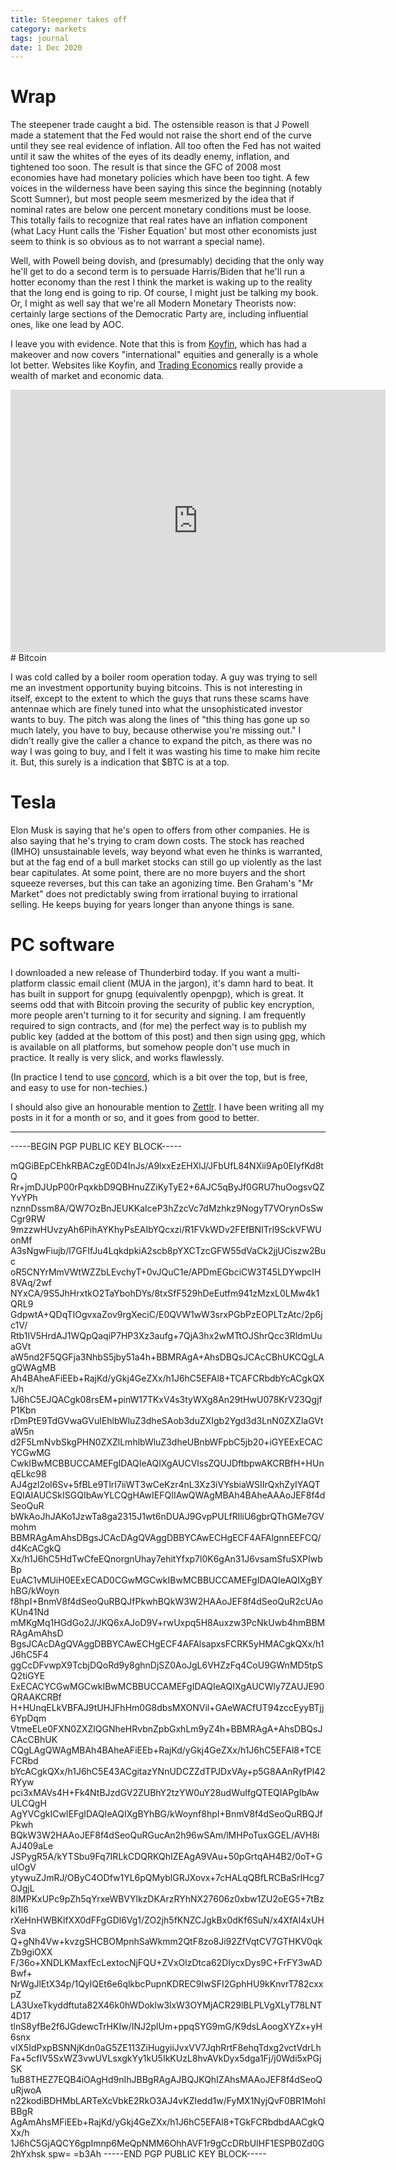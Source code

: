 ```yaml
---
title: Steepener takes off
category: markets
tags: journal
date: 1 Dec 2020
---
```


# Wrap

The steepener trade caught a bid. 
The ostensible reason is that J Powell made a statement that the Fed would not raise the short end of the curve until they see real evidence of inflation.
All too often the Fed has not waited until it saw the whites of the eyes of its deadly enemy, inflation, and tightened too soon.
The result is that since the GFC of 2008 most economies have had monetary policies which have been too tight.
A few voices in the wilderness have been saying this since the beginning (notably Scott Sumner), but most people seem mesmerized by the idea that if nominal rates are below one percent monetary conditions must be loose. 
This totally fails to recognize that real rates have an inflation component (what Lacy Hunt calls the 'Fisher Equation' but most other economists just seem to think is so obvious as to not warrant a special name).

Well, with Powell being dovish, and (presumably) deciding that the only way he'll get to do a second term is to persuade Harris/Biden that he'll run a hotter economy than the rest I think the market is waking up to the reality that the long end is going to rip.
Of course, I might just be talking my book.
Or, I might as well say that we're all Modern Monetary Theorists now: certainly large sections of the Democratic Party are, including influential ones, like one lead by AOC.

I leave you with evidence. Note that this is from [ Koyfin](https://app.koyfin.com/), which has had a makeover and now covers "international"  equities and generally is a whole lot better.  Websites like Koyfin, and [Trading Economics](https://tradingeconomics.com/) really provide a wealth of market and economic data. 


<iframe width="600" height="420" src="https://app.koyfin.com/share/c61ea7750d/simple" frameBorder="0"></iframe>
# Bitcoin

I was cold called by a boiler room operation today. 
A guy was trying to sell me an investment opportunity buying bitcoins.
This is not interesting in itself, except to the extent to which the guys that runs these scams have antennae which are finely tuned into what the unsophisticated investor wants to buy. 
The pitch was along the lines of "this thing has gone up so much lately, you have to buy, because otherwise you're missing out." I didn't really give the caller a chance to expand the pitch, as there was no way I was going to buy, and I felt it was wasting his time to make him recite it.
But, this surely is a indication that $BTC is at a top.

# Tesla

Elon Musk is saying that he's open to offers from other companies. He is also saying that he's trying to cram down costs.
The stock has reached (IMHO) unsustainable levels, way beyond what even he thinks is warranted, but at the fag end of a bull market stocks can still go up violently as the last bear capitulates. At some point, there are no more buyers and the short squeeze reverses, but this can take an agonizing time. 
Ben Graham's "Mr Market" does not predictably swing from irrational buying to irrational selling.
He keeps buying for years longer than anyone things is sane. 

# PC software

I downloaded a new release of Thunderbird today. If you want a multi-platform classic email client (MUA in the jargon), it's damn hard to beat. It has built in support for gnupg (equivalently openpgp), which is great.
It seems odd that with Bitcoin proving the security of public key encryption, more people aren't turning to it for security and signing. 
I am frequently required to sign contracts, and (for me) the perfect way is to publish my public key (added at the bottom of this post) and then sign using [gpg](https://gnupg.org/download/), which is available on all platforms,  but somehow people don't use much in practice. 
It really is very slick, and works flawlessly. 

(In practice I tend to use [concord](https://www.concordnow.com/), which is a bit over the top, but is free, and easy to use for non-techies.)

I should also give an honourable mention to [Zettlr](https://www.zettlr.com/). I have been writing all my posts in it for a month or so, and it goes from good to better.




----

-----BEGIN PGP PUBLIC KEY BLOCK-----

mQGiBEpCEhkRBACzgE0D4InJs/A9lxxEzEHXlJ/JFbUfL84NXii9Ap0EIyfKd8tQ
Rr+jmDJUpP00rPqxkbD9QBHnuZZiKyTyE2+6AJC5qByJf0GRU7huOogsvQZYvYPh
nznnDssm8A/QW7OzBnJEUKKalceP3hZzcVc7dMzhkz9NogyT7VOrynOsSwCgr9RW
9mzzwHUvzyAh6PihAYKhyPsEAIbYQcxzi/R1FVkWDv2FEfBNITrI9SckVFWUonMf
A3sNgwFiujb/l7GFIfJu4LqkdpkiA2scb8pYXCTzcGFW55dVaCk2jjUCiszw2Buc
oR5CNYrMmVWtWZZbLEvchyT+0vJQuC1e/APDmEGbciCW3T45LDYwpcIH8VAq/2wf
NYxCA/9S5JhHrxtkO2TaYbohDYs/8txSfF529hDeEutfm941zMzxL0LMw4k1QRL9
GdpwtA+QDqTIOgvxaZov9rgXeciC/E0QVW1wW3srxPGbPzEOPLTzAtc/2p6jc1V/
Rtb1IV5HrdAJ1WQpQaqiP7HP3Xz3aufg+7QjA3hx2wMTtOJShrQcc3RldmUuaGVt
aW5nd2F5QGFja3NhbS5jby51a4h+BBMRAgA+AhsDBQsJCAcCBhUKCQgLAgQWAgMB
Ah4BAheAFiEEb+RajKd/yGkj4GeZXx/h1J6hC5EFAl8+TCAFCRbdbYcACgkQXx/h
1J6hC5EJQACgk08rsEM+pinW17TKxV4s3tyWXg8An29tHwU078KrV23QgjfP1Kbn
rDmPtE9TdGVwaGVuIEhlbWluZ3dheSAob3duZXIgb2Ygd3d3LnN0ZXZlaGVtaW5n
d2F5LmNvbSkgPHN0ZXZlLmhlbWluZ3dheUBnbWFpbC5jb20+iGYEExECACYCGwMG
CwkIBwMCBBUCCAMEFgIDAQIeAQIXgAUCVlssZQUJDftbpwAKCRBfH+HUnqELkc98
AJ4gzl2ol6Sv+5fBLe9TlrI7iiWT3wCeKzr4nL3Xz3iVYsbiaWSIIrQxhZyIYAQT
EQIAIAUCSkISGQIbAwYLCQgHAwIEFQIIAwQWAgMBAh4BAheAAAoJEF8f4dSeoQuR
bWkAoJhJAKo1JzwTa8ga2315J1wt6nDUAJ9GvpPULfRlliU6gbrQThGMe7GVmohm
BBMRAgAmAhsDBgsJCAcDAgQVAggDBBYCAwECHgECF4AFAlgnnEEFCQ/d4KcACgkQ
Xx/h1J6hC5HdTwCfeEQnorgnUhay7ehitYfxp7l0K6gAn31J6vsamSfuSXPIwbBp
EuAC1vMUiH0EExECAD0CGwMGCwkIBwMCBBUCCAMEFgIDAQIeAQIXgBYhBG/kWoyn
f8hpI+BnmV8f4dSeoQuRBQJfPkwhBQkW3W2HAAoJEF8f4dSeoQuR2cUAoKUn41Nd
mMKgMq1HGdGo2J/JKQ6xAJoD9V+rwUxpq5H8Auxzw3PcNkUwb4hmBBMRAgAmAhsD
BgsJCAcDAgQVAggDBBYCAwECHgECF4AFAlsapxsFCRK5yHMACgkQXx/h1J6hC5F4
ggCcDFvwpX9TcbjDQoRd9y8ghnDjSZ0AoJgL6VHZzFq4CoU9GWnMD5tpSQ2tiGYE
ExECACYCGwMGCwkIBwMCBBUCCAMEFgIDAQIeAQIXgAUCWly7ZAUJE90QRAAKCRBf
H+HUnqELkVBFAJ9tUHJFhHm0G8dbsMXONVil+GAeWACfUT94zccEyyBTjj6YpDqm
VtmeELe0FXN0ZXZlQGNheHRvbnZpbGxhLm9yZ4h+BBMRAgA+AhsDBQsJCAcCBhUK
CQgLAgQWAgMBAh4BAheAFiEEb+RajKd/yGkj4GeZXx/h1J6hC5EFAl8+TCEFCRbd
bYcACgkQXx/h1J6hC5E43ACgitazYNnUDCZZdTPJDxVAy+p5G8AAnRyfPl42RYyw
pci3xMAVs4H+Fk4NtBJzdGV2ZUBhY2tzYW0uY28udWuIfgQTEQIAPgIbAwULCQgH
AgYVCgkICwIEFgIDAQIeAQIXgBYhBG/kWoynf8hpI+BnmV8f4dSeoQuRBQJfPkwh
BQkW3W2HAAoJEF8f4dSeoQuRGucAn2h96wSAm/lMHPoTuxGGEL/AVH8iAJ409aLe
JSPygR5A/kYTSbu9Fq7IRLkCDQRKQhIZEAgA9VAu+50pGrtqAH4B2/0oT+GuIOgV
ytywuZJmRJ/OByC4ODfw1YL6pQMyblGRJXovx+7cHALqQBfLRCBaSrIHcg7OJgjL
8lMPKxUPc9pZh5qYrxeWBVYlkzDKArzRYhNX27606z0xbw1ZU2oEG5+7tBzki1l6
rXeHnHWBKlfXX0dFFgGDl6Vg1/ZO2jh5fKNZCJgkBx0dKf6SuN/x4XfAI4xUHSva
Q+gNh4Vw+kvzgSHCBOMpnhSaWkmm2QtF8zo8Ji92ZfVqtCV7GTHKV0qkZb9giOXX
F/36o+XNDLKMaxfEcLextocNjFQU+ZVxOlzDtca62DIycxDys9C+FrFY3wADBwf+
NrWgJlEtX34p/1QylQEt6e6qlkbcPupnKDREC9IwSFI2GphHU9kKnvrT782cxxpZ
LA3UxeTkyddftuta82X46k0hWDoklw3lxW3OYMjACR29lBLPLVgXLyT78LNT4D17
tlnS8yfBe2f6JGdewcTrHKIw/INJ2plUm+ppqSYG9mG/K9dsLAoogXYZx+yH6snx
vlX5IdPxpBSNNjKdn0aG5ZE113ZiHugyiiJvxVV7JqhRrtF8ehqTdxg2vctVdrLh
Fa+5cfIV5SxWZ3vwUVLsxgkYy1kU5IkKUzL8hvAVkDyx5dga1Fj/j0Wdi5xPGjSK
1uB8THEZ7EQB4iOAgHd9nIhJBBgRAgAJBQJKQhIZAhsMAAoJEF8f4dSeoQuRjwoA
n22kodiBDHMbLARTeXcVbkE2RkO3AJ4vKZIedd1w/FyMX1NyjQvF0BR1MohlBBgR
AgAmAhsMFiEEb+RajKd/yGkj4GeZXx/h1J6hC5EFAl8+TGkFCRbdbdAACgkQXx/h
1J6hC5GjAQCY6gpImnp6MeQpNMM6OhhAVF1r9gCcDRbUIHF1ESPB0Zd0G2hYxhsk
spw=
=b3Ah
-----END PGP PUBLIC KEY BLOCK-----

